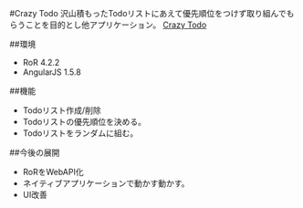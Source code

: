 #Crazy Todo
沢山積もったTodoリストにあえて優先順位をつけず取り組んでもらうことを目的とし他アプリケーション。
[Crazy Todo](http://crazy-todo.herokuapp.com)

##環境
- RoR 4.2.2
- AngularJS 1.5.8

##機能
- Todoリスト作成/削除
- Todoリストの優先順位を決める。
- Todoリストをランダムに組む。

##今後の展開
- RoRをWebAPI化
- ネイティブアプリケーションで動かす動かす。
- UI改善
